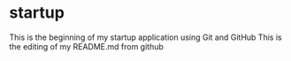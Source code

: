 # startup
This is the beginning of my startup application using Git and GitHub
This is the editing of my README.md from github
